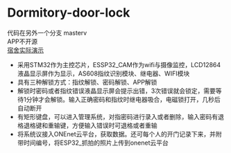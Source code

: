 # Dormitory-door-lock
代码在另外一个分支 masterv<br />
APP不开源<br />
[宿舍实际演示](https://www.bilibili.com/video/BV1Dr4y117cD/?vd_source=113ed443fffce56dcbb3fa5714926d19)<br />
- 采用STM32作为主控芯片，ESSP32_CAM作为wifi与摄像监控，LCD12864液晶显示屏作为显示，AS608指纹识别模块、继电器、WIFI模块<br />
- 具有三种解锁方式：指纹解锁、密码解锁、APP解锁<br />
- 解锁时密码或者指纹错误液晶显示屏会提示出错，3次错误就会锁定，需要等待1分钟才会解锁。输入正确密码和指纹时继电器吸合，电磁锁打开，几秒后自动断开<br />
- 有矩形键盘，可以进入管理系统，对指密码进行录入或者删除，输入密码有退格退格键和重输键，方便输入错误时可退格或者重输<br />
- 将系统议接入ONEnet云平台，获取数据。还可每个人的开门记录下来，并附带时间编号，将ESP32_抓拍的照片上传到onenet云平台<br />
